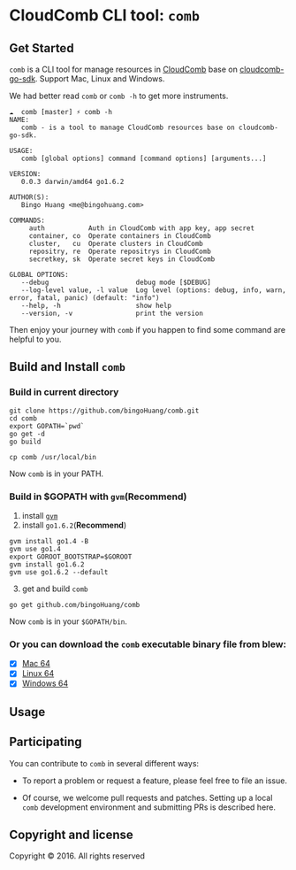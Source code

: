 CloudComb CLI tool: `comb`
==========================


## Get Started

`comb` is a CLI tool for manage resources in [CloudComb](http://c.163.com) base on [cloudcomb-go-sdk](https://github.com/bingoHuang/cloudcomb-go-sdk). Support Mac, Linux and Windows.

We had better read `comb` or `comb -h` to get more instruments.

```
☁  comb [master] ⚡ comb -h
NAME:
   comb - is a tool to manage CloudComb resources base on cloudcomb-go-sdk.

USAGE:
   comb [global options] command [command options] [arguments...]

VERSION:
   0.0.3 darwin/amd64 go1.6.2

AUTHOR(S):
   Bingo Huang <me@bingohuang.com>

COMMANDS:
     auth           Auth in CloudComb with app key, app secret
     container, co  Operate containers in CloudComb
     cluster,   cu  Operate clusters in CloudComb
     repositry, re  Operate repositrys in CloudComb
     secretkey, sk  Operate secret keys in CloudComb

GLOBAL OPTIONS:
   --debug                      debug mode [$DEBUG]
   --log-level value, -l value  Log level (options: debug, info, warn, error, fatal, panic) (default: "info")
   --help, -h                   show help
   --version, -v                print the version
```

Then enjoy your journey with `comb` if you happen to find some command are helpful to you.

## Build and Install `comb`

### Build in current directory
```
git clone https://github.com/bingoHuang/comb.git
cd comb
export GOPATH=`pwd`
go get -d
go build

cp comb /usr/local/bin

```

Now `comb` is in your PATH.

### Build in $GOPATH with `gvm`(**Recommend**)

1. install [`gvm`](https://github.com/moovweb/gvm)
2. install `go1.6.2`(**Recommend**)
```
gvm install go1.4 -B
gvm use go1.4
export GOROOT_BOOTSTRAP=$GOROOT
gvm install go1.6.2
gvm use go1.6.2 --default
```

3. get and build `comb`
```
go get github.com/bingoHuang/comb
```
Now `comb` is in your `$GOPATH/bin`.

### Or you can download the `comb` executable binary file from blew:

- [x] [Mac 64](http://nos.126.net/comb/comb_darwin_amd64)
- [x] [Linux 64](http://nos.126.net/comb/comb_linux_amd64)
- [x] [Windows 64](http://nos.126.net/comb/comb_windows_amd64.exe)

## Usage

## Participating

You can contribute to `comb` in several different ways:

* To report a problem or request a feature, please feel free to file an issue.

* Of course, we welcome pull requests and patches. Setting up a local `comb` development environment and submitting PRs is described here.


## Copyright and license
Copyright © 2016. All rights reserved